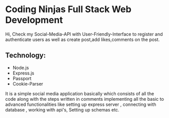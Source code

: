 # Coding Ninjas Full Stack Web Development

Hi, Check my Social-Media-API with User-Friendly-Interface to register and authenticate users as well as create post,add likes,comments on the post.



## Technology:

- Node.js
- Express.js
- Passport
- Cookie-Parser


It is a simple social media application basically which consists of all the code along with the steps written in comments implementing all the basic to advanced functionalities like setting up express server , connecting with database , working with api's, Setting up schemas etc.
